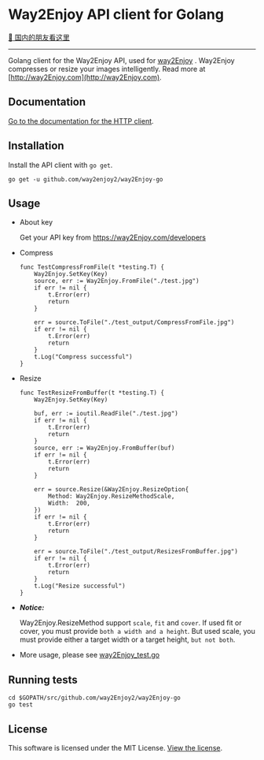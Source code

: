 # Way2Enjoy API client for Golang

[:book: 国内的朋友看这里](http://www.jianshu.com/p/5c4161db4ac8)

------

Golang client for the Way2Enjoy API, used for [way2Enjoy](https://way2Enjoy.com) . Way2Enjoy compresses or resize your images intelligently. Read more at [http://way2Enjoy.com](http://way2Enjoy.com).

## Documentation

[Go to the documentation for the HTTP client](https://way2Enjoy.com/developers).

## Installation

Install the API client with `go get`.

```shell
go get -u github.com/way2enjoy2/way2Enjoy-go
```

## Usage

- About key

    Get your API key from  https://way2Enjoy.com/developers

- Compress
    ```golang
    func TestCompressFromFile(t *testing.T) {
        Way2Enjoy.SetKey(Key)
        source, err := Way2Enjoy.FromFile("./test.jpg")
        if err != nil {
            t.Error(err)
            return
        }

        err = source.ToFile("./test_output/CompressFromFile.jpg")
        if err != nil {
            t.Error(err)
            return
        }
        t.Log("Compress successful")
    }
    ```

- Resize
    ```golang
    func TestResizeFromBuffer(t *testing.T) {
        Way2Enjoy.SetKey(Key)

        buf, err := ioutil.ReadFile("./test.jpg")
        if err != nil {
            t.Error(err)
            return
        }
        source, err := Way2Enjoy.FromBuffer(buf)
        if err != nil {
            t.Error(err)
            return
        }

        err = source.Resize(&Way2Enjoy.ResizeOption{
            Method: Way2Enjoy.ResizeMethodScale,
            Width:  200,
        })
        if err != nil {
            t.Error(err)
            return
        }

        err = source.ToFile("./test_output/ResizesFromBuffer.jpg")
        if err != nil {
            t.Error(err)
            return
        }
        t.Log("Resize successful")
    }
    ```

- ***Notice:***

    Way2Enjoy.ResizeMethod support `scale`, `fit` and `cover`. If used fit or cover, you must provide `both a width and a height`. But used scale, you must provide either a target width or a target height, `but not both`.


- More usage, please see [way2Enjoy_test.go](./way2Enjoy_test.go)

## Running tests

```shell
cd $GOPATH/src/github.com/way2Enjoy2/way2Enjoy-go
go test
```

## License

This software is licensed under the MIT License. [View the license](LICENSE).
